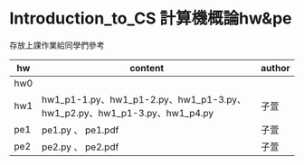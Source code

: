# Introduction_to_CS 計算機概論hw&amp;pe

存放上課作業給同學們參考



|  hw    | content  |author|
|  ----  | ----  | ----|
|  hw0   |   ||
|  hw1   | hw1_p1-1.py、hw1_p1-2.py、hw1_p1-3.py、hw1_p2.py、hw1_p1-3.py、hw1_p4.py   |子萱|
|  pe1   | pe1.py 、 pe1.pdf |子萱|
|  pe2   | pe2.py 、 pe2.pdf |子萱|
